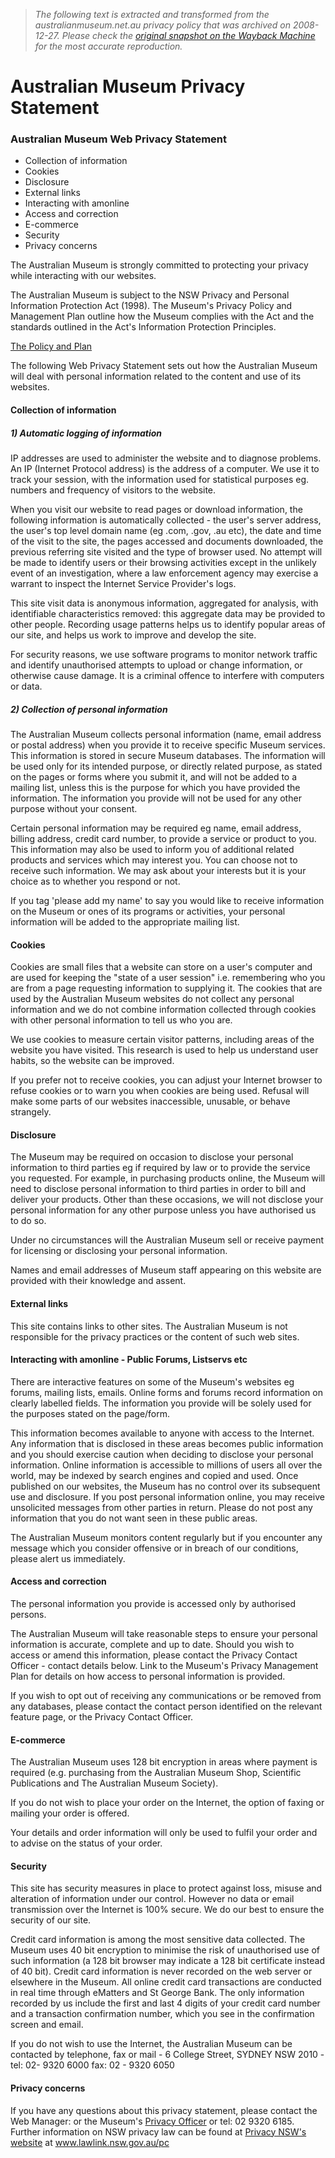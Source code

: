 > *The following text is extracted and transformed from the australianmuseum.net.au privacy policy that was archived on 2008-12-27. Please check the [original snapshot on the Wayback Machine](https://web.archive.org/web/20081227003739id_/http%3A//www.australianmuseum.net.au/about/privacy.htm) for the most accurate reproduction.*

# Australian Museum Privacy Statement

###  Australian Museum Web Privacy Statement 

  * Collection of information
  * Cookies
  * Disclosure
  * External links
  * Interacting with amonline
  * Access and correction
  * E-commerce
  * Security
  * Privacy concerns



The Australian Museum is strongly committed to protecting your privacy while interacting with our websites. 

The Australian Museum is subject to the NSW Privacy and Personal Information Protection Act (1998). The Museum's Privacy Policy and Management Plan outline how the Museum complies with the Act and the standards outlined in the Act's Information Protection Principles. 

[The Policy and Plan](https://web.archive.org/web/20081227003739id_/http%3A//www.australianmuseum.net.au/about/privacy_management.htm)

The following Web Privacy Statement sets out how the Australian Museum will deal with personal information related to the content and use of its websites. 

####  Collection of information 

#####  1) Automatic logging of information 

IP addresses are used to administer the website and to diagnose problems. An IP (Internet Protocol address) is the address of a computer. We use it to track your session, with the information used for statistical purposes eg. numbers and frequency of visitors to the website. 

When you visit our website to read pages or download information, the following information is automatically collected - the user's server address, the user's top level domain name (eg .com, .gov, .au etc), the date and time of the visit to the site, the pages accessed and documents downloaded, the previous referring site visited and the type of browser used. No attempt will be made to identify users or their browsing activities except in the unlikely event of an investigation, where a law enforcement agency may exercise a warrant to inspect the Internet Service Provider's logs. 

This site visit data is anonymous information, aggregated for analysis, with identifiable characteristics removed: this aggregate data may be provided to other people. Recording usage patterns helps us to identify popular areas of our site, and helps us work to improve and develop the site. 

For security reasons, we use software programs to monitor network traffic and identify unauthorised attempts to upload or change information, or otherwise cause damage. It is a criminal offence to interfere with computers or data. 

#####  2) Collection of personal information 

The Australian Museum collects personal information (name, email address or postal address) when you provide it to receive specific Museum services. This information is stored in secure Museum databases. The information will be used only for its intended purpose, or directly related purpose, as stated on the pages or forms where you submit it, and will not be added to a mailing list, unless this is the purpose for which you have provided the information. The information you provide will not be used for any other purpose without your consent. 

Certain personal information may be required eg name, email address, billing address, credit card number, to provide a service or product to you. This information may also be used to inform you of additional related products and services which may interest you. You can choose not to receive such information. We may ask about your interests but it is your choice as to whether you respond or not. 

If you tag 'please add my name' to say you would like to receive information on the Museum or ones of its programs or activities, your personal information will be added to the appropriate mailing list. 

####  Cookies 

Cookies are small files that a website can store on a user's computer and are used for keeping the "state of a user session" i.e. remembering who you are from a page requesting information to supplying it. The cookies that are used by the Australian Museum websites do not collect any personal information and we do not combine information collected through cookies with other personal information to tell us who you are. 

We use cookies to measure certain visitor patterns, including areas of the website you have visited. This research is used to help us understand user habits, so the website can be improved. 

If you prefer not to receive cookies, you can adjust your Internet browser to refuse cookies or to warn you when cookies are being used. Refusal will make some parts of our websites inaccessible, unusable, or behave strangely. 

####  Disclosure 

The Museum may be required on occasion to disclose your personal information to third parties eg if required by law or to provide the service you requested. For example, in purchasing products online, the Museum will need to disclose personal information to third parties in order to bill and deliver your products. Other than these occasions, we will not disclose your personal information for any other purpose unless you have authorised us to do so. 

Under no circumstances will the Australian Museum sell or receive payment for licensing or disclosing your personal information. 

Names and email addresses of Museum staff appearing on this website are provided with their knowledge and assent. 

####  External links 

This site contains links to other sites. The Australian Museum is not responsible for the privacy practices or the content of such web sites. 

####  Interacting with amonline - Public Forums, Listservs etc 

There are interactive features on some of the Museum's websites eg forums, mailing lists, emails. Online forms and forums record information on clearly labelled fields. The information you provide will be solely used for the purposes stated on the page/form. 

This information becomes available to anyone with access to the Internet. Any information that is disclosed in these areas becomes public information and you should exercise caution when deciding to disclose your personal information. Online information is accessible to millions of users all over the world, may be indexed by search engines and copied and used. Once published on our websites, the Museum has no control over its subsequent use and disclosure. If you post personal information online, you may receive unsolicited messages from other parties in return. Please do not post any information that you do not want seen in these public areas. 

The Australian Museum monitors content regularly but if you encounter any message which you consider offensive or in breach of our conditions, please alert us immediately. 

####  Access and correction 

The personal information you provide is accessed only by authorised persons. 

The Australian Museum will take reasonable steps to ensure your personal information is accurate, complete and up to date. Should you wish to access or amend this information, please contact the Privacy Contact Officer - contact details below. Link to the Museum's Privacy Management Plan for details on how access to personal information is provided. 

If you wish to opt out of receiving any communications or be removed from any databases, please contact the contact person identified on the relevant feature page, or the Privacy Contact Officer. 

####  E-commerce 

The Australian Museum uses 128 bit encryption in areas where payment is required (e.g. purchasing from the Australian Museum Shop, Scientific Publications and The Australian Museum Society). 

If you do not wish to place your order on the Internet, the option of faxing or mailing your order is offered. 

Your details and order information will only be used to fulfil your order and to advise on the status of your order. 

####  Security 

[](https://digitalid.verisign.com/as2/dbb4f9f77cea1d8e6a62e615b38d4d20) This site has security measures in place to protect against loss, misuse and alteration of information under our control. However no data or email transmission over the Internet is 100% secure. We do our best to ensure the security of our site. 

Credit card information is among the most sensitive data collected. The Museum uses 40 bit encryption to minimise the risk of unauthorised use of such information (a 128 bit browser may indicate a 128 bit certificate instead of 40 bit). Credit card information is never recorded on the web server or elsewhere in the Museum. All online credit card transactions are conducted in real time through eMatters and St George Bank. The only information recorded by us include the first and last 4 digits of your credit card number and a transaction confirmation number, which you see in the confirmation screen and email. 

If you do not wish to use the Internet, the Australian Museum can be contacted by telephone, fax or mail - 6 College Street, SYDNEY NSW 2010 - tel: 02- 9320 6000 fax: 02 - 9320 6050 

####  Privacy concerns 

If you have any questions about this privacy statement, please contact the Web Manager: or the Museum's [Privacy Officer](https://web.archive.org/contact/email.cfm?uid=6F681B1E-D170-438E-54C55ACFA0CDEA11) or tel: 02 9320 6185. Further information on NSW privacy law can be found at [Privacy NSW's website](http://www.lawlink.nsw.gov.au/pc.nsf/pages/index) at www.lawlink.nsw.gov.au/pc 
